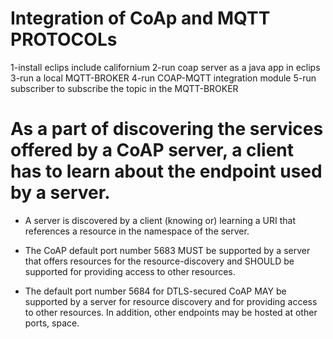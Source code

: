 # Integration of CoAp and MQTT PROTOCOLs
1-install eclips include californium
2-run coap server as a java app in eclips
3-run a local MQTT-BROKER
4-run COAP-MQTT integration module
5-run subscriber to subscribe the topic in the MQTT-BROKER

# As a part of discovering the services offered by a CoAP server, a client has to learn about the endpoint used by a server.

- A server is discovered by a client (knowing or) learning a URI that references a resource in the namespace of the server.

- The CoAP default port number 5683 MUST be supported by a server that offers resources for the resource-discovery and SHOULD be supported for providing access to
other resources.

- The default port number 5684 for DTLS-secured CoAP MAY be supported by a server for resource discovery and for providing access to other resources. In addition, other endpoints may be hosted at other ports, space.
